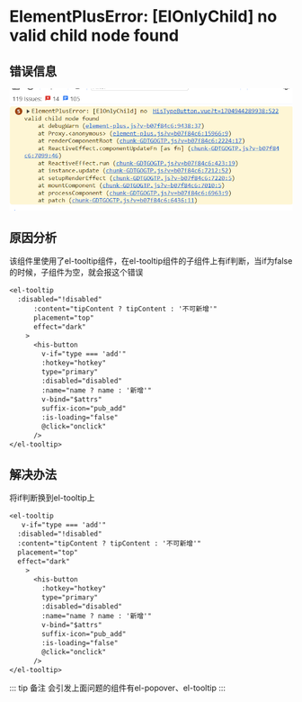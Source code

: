 # ElementPlusError: [ElOnlyChild] no valid child node found

## 错误信息

![Image text](../public/vueNotes/30/01.png)

## 原因分析

该组件里使用了el-tooltip组件，在el-tooltip组件的子组件上有if判断，当if为false的时候，子组件为空，就会报这个错误

```
<el-tooltip
  :disabled="!disabled"
      :content="tipContent ? tipContent : '不可新增'"
      placement="top"
      effect="dark"
    >
      <his-button
        v-if="type === 'add'"
        :hotkey="hotkey"
        type="primary"
        :disabled="disabled"
        :name="name ? name : '新增'"
        v-bind="$attrs"
        suffix-icon="pub_add"
        :is-loading="false"
        @click="onclick"
      />    
</el-tooltip>
```

## 解决办法

将if判断换到el-tooltip上

```
<el-tooltip
   v-if="type === 'add'"
  :disabled="!disabled"
  :content="tipContent ? tipContent : '不可新增'"
  placement="top"
  effect="dark"    
    >
      <his-button
        :hotkey="hotkey"
        type="primary"
        :disabled="disabled"
        :name="name ? name : '新增'"
        v-bind="$attrs"
        suffix-icon="pub_add"
        :is-loading="false"
        @click="onclick"
      />    
</el-tooltip>
```

::: tip 备注
会引发上面问题的组件有el-popover、el-tooltip
:::
